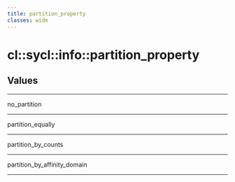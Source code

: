 ```yaml
---
title: partition_property
classes: wide
---
```

# cl::sycl::info::partition_property
## Values

---

no_partition

---

partition_equally

---

partition_by_counts

---

partition_by_affinity_domain

---
